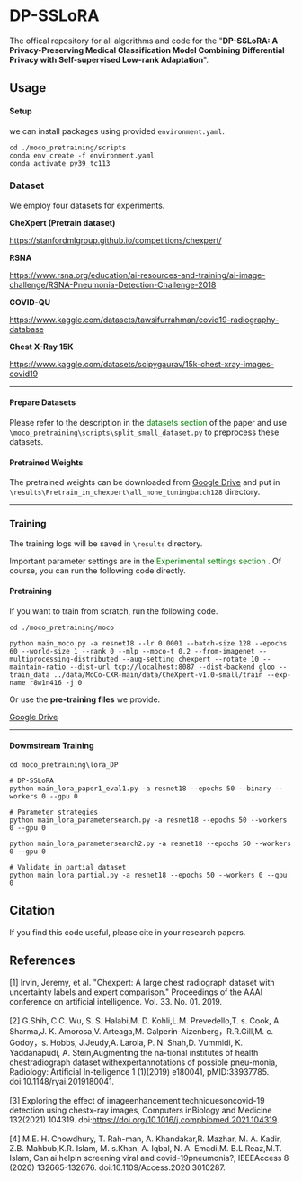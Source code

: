 # DP-SSLoRA
The offical repository for all algorithms and code for the "<b>DP-SSLoRA: A Privacy-Preserving Medical Classification Model Combining Differential Privacy with Self-supervised Low-rank Adaptation</b>".
 
## Usage

#### Setup

we can install packages using provided `environment.yaml`.

```shell
cd ./moco_pretraining/scripts
conda env create -f environment.yaml
conda activate py39_tc113
```

### Dataset

We employ four datasets for experiments.

<b> CheXpert (Pretrain dataset) </b>

https://stanfordmlgroup.github.io/competitions/chexpert/

<b> RSNA </b>

https://www.rsna.org/education/ai-resources-and-training/ai-image-challenge/RSNA-Pneumonia-Detection-Challenge-2018

<b> COVID-QU </b>

https://www.kaggle.com/datasets/tawsifurrahman/covid19-radiography-database

<b> Chest X-Ray 15K </b>

https://www.kaggle.com/datasets/scipygaurav/15k-chest-xray-images-covid19
<br/>

***

#### Prepare Datasets
Please refer to the description in the <font color=green>datasets section</font> of the paper and use `\moco_pretraining\scripts\split_small_dataset.py` to preprocess these datasets.

#### Pretrained Weights
The pretrained weights can be downloaded from [Google Drive](https://drive.google.com/drive/folders/12qIcnPfHUTzpYqRJrqAv4VULVxJAgmQf) and put in `\results\Pretrain_in_chexpert\all_none_tuningbatch128` directory.

* * *
### Training

The training logs will be saved in `\results` directory.

Important parameter settings are in the <font color=green>Experimental settings section</font> . Of course, you can run the following code directly.

#### <b>Pretraining</b>
If you want to train from scratch, run the following code.
```shell
cd ./moco_pretraining/moco

python main_moco.py -a resnet18 --lr 0.0001 --batch-size 128 --epochs 60 --world-size 1 --rank 0 --mlp --moco-t 0.2 --from-imagenet --multiprocessing-distributed --aug-setting chexpert --rotate 10 --maintain-ratio --dist-url tcp://localhost:8087 --dist-backend gloo --train_data ../data/MoCo-CXR-main/data/CheXpert-v1.0-small/train --exp-name r8w1n416 -j 0
```
Or use the <b>pre-training files</b> we provide.

[Google Drive](https://drive.google.com/drive/folders/12qIcnPfHUTzpYqRJrqAv4VULVxJAgmQf)

* * *

#### Dowmstream Training

```shell
cd moco_pretraining\lora_DP

# DP-SSLoRA
python main_lora_paper1_eval1.py -a resnet18 --epochs 50 --binary --workers 0 --gpu 0

# Parameter strategies
python main_lora_parametersearch.py -a resnet18 --epochs 50 --workers 0 --gpu 0

python main_lora_parametersearch2.py -a resnet18 --epochs 50 --workers 0 --gpu 0

# Validate in partial dataset
python main_lora_partial.py -a resnet18 --epochs 50 --workers 0 --gpu 0
```

## Citation

If you find this code useful, please cite in your research papers.



## References

[1] Irvin, Jeremy, et al. "Chexpert: A large chest radiograph dataset with uncertainty labels and expert comparison." Proceedings of the AAAI conference on artificial intelligence. Vol. 33. No. 01. 2019.
<br/><br/>
[2] G.Shih, C.C. Wu, S. S. Halabi,M. D. Kohli,L.M. Prevedello,T. s. Cook, A.  Sharma,J. K. Amorosa,V. Arteaga,M. Galperin-Aizenberg，R.R.Gill,M. c. Godoy，s. Hobbs, J.Jeudy,A. Laroia, P. N. Shah,D. Vummidi, K. Yaddanapudi, A. Stein,Augmenting the na-tional institutes of health chestradiograph dataset withexpertannotations of possible pneu-monia, Radiology: Artificial In-telligence 1 (1)(2019) e180041, pMID:33937785. doi:10.1148/ryai.2019180041.
<br/><br/>
[3] Exploring the effect of imageenhancement techniquesoncovid-19 detection using chestx-ray images, Computers inBiology and Medicine 132(2021) 104319. doi:https://doi.org/10.1016/j.compbiomed.2021.104319.
<br/><br/>
[4] M.E. H. Chowdhury, T. Rah-man, A. Khandakar,R. Mazhar, M. A. Kadir, Z.B. Mahbub,K.R. Islam, M. s.Khan, A. Iqbal, N. A. Emadi,M. B.L.Reaz,M.T. Islam, Can ai helpin screening viral and covid-19pneumonia?, IEEEAccess 8 (2020) 132665-132676. doi:10.1109/Access.2020.3010287.





